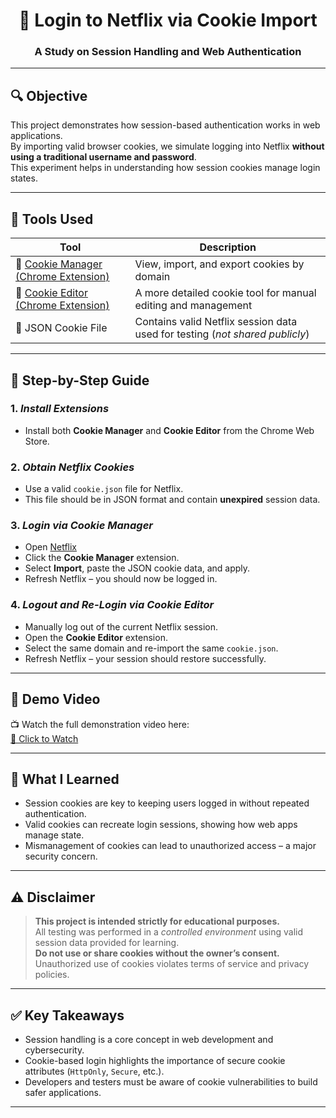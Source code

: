 <div align="center">

# 🍪 Login to Netflix via Cookie Import  
### A Study on Session Handling and Web Authentication

</div>

---

## 🔍 Objective

This project demonstrates how session-based authentication works in web applications.  
By importing valid browser cookies, we simulate logging into Netflix **without using a traditional username and password**.  
This experiment helps in understanding how session cookies manage login states.

---

## 🧰 Tools Used

| Tool | Description |
|------|-------------|
| 🔌 [Cookie Manager (Chrome Extension)](https://chrome.google.com/webstore/detail/cookie-manager/) | View, import, and export cookies by domain |
| 🧩 [Cookie Editor (Chrome Extension)](https://chrome.google.com/webstore/detail/cookie-editor/) | A more detailed cookie tool for manual editing and management |
| 📄 JSON Cookie File | Contains valid Netflix session data used for testing (*not shared publicly*) |

---

## 🧪 Step-by-Step Guide

### 1. *Install Extensions*
- Install both **Cookie Manager** and **Cookie Editor** from the Chrome Web Store.

### 2. *Obtain Netflix Cookies*
- Use a valid `cookie.json` file for Netflix.
- This file should be in JSON format and contain **unexpired** session data.

### 3. *Login via Cookie Manager*
- Open [Netflix](https://www.netflix.com)
- Click the **Cookie Manager** extension.
- Select **Import**, paste the JSON cookie data, and apply.
- Refresh Netflix – you should now be logged in.

### 4. *Logout and Re-Login via Cookie Editor*
- Manually log out of the current Netflix session.
- Open the **Cookie Editor** extension.
- Select the same domain and re-import the same `cookie.json`.
- Refresh Netflix – your session should restore successfully.

---

## 🎥 Demo Video

📺 Watch the full demonstration video here:  
[🔗 Click to Watch](https://drive.google.com/file/d/1DtYdCv3vE0qxmjeOydD81IR6d1CPcgik/view?usp=drivesdk)

---

## 📘 What I Learned

- Session cookies are key to keeping users logged in without repeated authentication.
- Valid cookies can recreate login sessions, showing how web apps manage state.
- Mismanagement of cookies can lead to unauthorized access – a major security concern.

---

## ⚠ Disclaimer

> **This project is intended strictly for educational purposes.**  
> All testing was performed in a *controlled environment* using valid session data provided for learning.  
> **Do not use or share cookies without the owner’s consent.**  
> Unauthorized use of cookies violates terms of service and privacy policies.

---

## ✅ Key Takeaways

- Session handling is a core concept in web development and cybersecurity.
- Cookie-based login highlights the importance of secure cookie attributes (`HttpOnly`, `Secure`, etc.).
- Developers and testers must be aware of cookie vulnerabilities to build safer applications.

---
